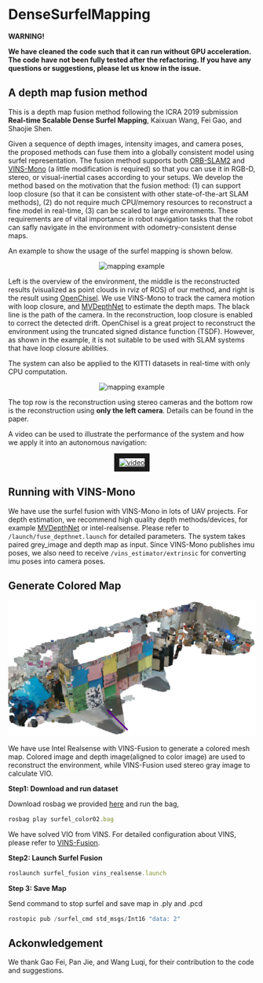 # DenseSurfelMapping

**WARNING!**

**We have cleaned the code such that it can run without GPU acceleration. The code have not been fully tested after the refactoring. If you have any questions or suggestions, please let us know in the issue.**

## A depth map fusion method

This is a depth map fusion method following the ICRA 2019 submission **Real-time Scalable Dense Surfel Mapping**, Kaixuan Wang, Fei Gao, and Shaojie Shen.

Given a sequence of depth images, intensity images, and camera poses, the proposed methods can fuse them into a globally consistent model using surfel representation. The fusion method supports both [ORB-SLAM2](https://github.com/raulmur/ORB_SLAM2) and [VINS-Mono](https://github.com/HKUST-Aerial-Robotics/VINS-Mono) (a little modification is required) so that you can use it in RGB-D, stereo, or visual-inertial cases according to your setups. We develop the method based on the motivation that the fusion method: (1) can support loop closure (so that it can be consistent with other state-of-the-art SLAM methods),  (2) do not require much CPU/memory resources to reconstruct a fine model in real-time, (3) can be scaled to large environments. These requirements are of vital importance in robot navigation tasks that the robot can safly navigate in the environment with odometry-consistent dense maps.

An example to show the usage of the surfel mapping is shown below.

<p align="center">
<img src="fig/example.png" alt="mapping example" width = "623" height = "300">
</p>

Left is the overview of the environment, the middle is the reconstructed results (visualized as point clouds in rviz of ROS) of our method, and right is the result using [OpenChisel](https://github.com/personalrobotics/OpenChisel). We use VINS-Mono to track the camera motion with loop closure, and [MVDepthNet](https://github.com/HKUST-Aerial-Robotics/MVDepthNet) to estimate the depth maps. The black line is the path of the camera. In the reconstruction, loop closure is enabled to correct the detected drift. OpenChisel is a great project to reconstruct the environment using the truncated signed distance function (TSDF). However, as shown in the example, it is not suitable to be used with SLAM systems that have loop closure abilities.

The system can also be applied to the KITTI datasets in real-time with only CPU computation.

<p align="center">
<img src="fig/example2.png" alt="mapping example" width = "465" height = "300">
</p>

The top row is the reconstruction using stereo cameras and the bottom row is the reconstruction using **only the left camera**. Details can be found in the paper.

A video can be used to illustrate the performance of the system and how we apply it into an autonomous navigation:
<p align="center">
<a href="https://youtu.be/2gZNpFE_yI4" target="_blank"><img src="fig/cover.jpg" 
alt="video" width="432" height="316" border="10" /></a>
</p>

## Running with VINS-Mono

We have use the surfel fusion with VINS-Mono in lots of UAV projects. For depth estimation, we recommend high quality depth methods/devices, for example [MVDepthNet](https://github.com/HKUST-Aerial-Robotics/MVDepthNet) or intel-realsense. Please refer to ```/launch/fuse_depthnet.launch``` for detailed parameters. The system takes paired grey_image and depth map as input. Since VINS-Mono publishes imu poses, we also need to receive ```/vins_estimator/extrinsic``` for converting imu poses into camera poses.

## Generate Colored Map
<p align="center">
<img src="fig/colored_map.png" alt="mapping example">
</p>

We have use Intel Realsense with VINS-Fusion to generate a colored mesh map. Colored image and depth image(aligned to color image) are used to reconstruct the environment, while VINS-Fusion used stereo gray image to calculate VIO.

**Step1: Download and run dataset**

Download rosbag we provided [here](https://hkustconnect-my.sharepoint.com/:u:/g/personal/cliuci_connect_ust_hk/Ef-CaCA7ZZ1Lu9EHB84f314B631jJnot31kDbREENSns4Q?e=TFqdWs) and run the bag,
```js
rosbag play surfel_color02.bag
```
We have solved VIO from VINS. For detailed configuration about VINS, please refer to [VINS-Fusion](https://github.com/HKUST-Aerial-Robotics/VINS-Fusion).

**Step2: Launch Surfel Fusion**
```js
roslaunch surfel_fusion vins_realsense.launch
```

**Step 3: Save Map**

Send command to stop surfel and save map in .ply and .pcd
````js
rostopic pub /surfel_cmd std_msgs/Int16 "data: 2"  
````

## Ackonwledgement
We thank Gao Fei, Pan Jie, and Wang Luqi, for their contribution to the code and suggestions.